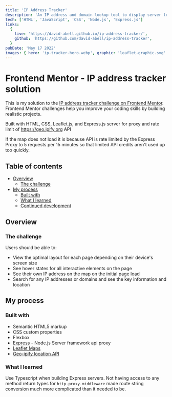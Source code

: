 ```yaml
---
title: 'IP Address Tracker'
description: 'An IP address and domain lookup tool to display server locations on OpenStreetMap.'
tech: ['HTML', 'JavaScript', 'CSS', 'Node.js', 'Express.js']
links:
  {
    live: 'https://david-abell.github.io/ip-address-tracker/',
    github: 'https://github.com/david-abell/ip-address-tracker',
  }
pubDate: 'May 17 2022'
images: { hero: 'ip-tracker-hero.webp', graphic: 'leaflet-graphic.svg' }
---
```


# Frontend Mentor - IP address tracker solution

This is my solution to the [IP address tracker challenge on Frontend Mentor](https://www.frontendmentor.io/challenges/ip-address-tracker-I8-0yYAH0). Frontend Mentor challenges help you improve your coding skills by building realistic projects.

Built with HTML, CSS, Leaflet.js, and Express.js server for proxy and rate limit of https://geo.ipify.org API

If the map does not load it is because API is rate limited by the Express Proxy to 5 requests per 15 minutes so that limited API credits aren't used up too quickly.

## Table of contents

- [Overview](#overview)
  - [The challenge](#the-challenge)
- [My process](#my-process)
  - [Built with](#built-with)
  - [What I learned](#what-i-learned)
  - [Continued development](#continued-development)

## Overview

### The challenge

Users should be able to:

- View the optimal layout for each page depending on their device's screen size
- See hover states for all interactive elements on the page
- See their own IP address on the map on the initial page load
- Search for any IP addresses or domains and see the key information and location

## My process

### Built with

- Semantic HTML5 markup
- CSS custom properties
- Flexbox
- [Express](https://expressjs.com/) - Node.js Server framework api proxy
- [Leaflet Maps](https://leafletjs.com)
- [Geo-ipify location API](https://geo.ipify.org)

### What I learned

Use Typescript when building Express servers. Not having access to any method return types for `http-proxy-middleware` made route string conversion much more complicated than it needed to be.

